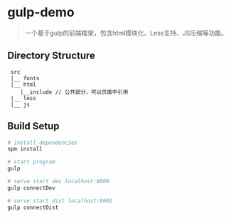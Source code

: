 # gulp-demo

> 一个基于gulp的前端框架，包含html模块化、Less支持、JS压缩等功能。

## Directory Structure
```
 src 
 |__ fonts
 |__ html 
    |__include // 公共部分，可以页面中引用
 |__ less
 |__ js 

```


## Build Setup

``` bash
# install dependencies
npm install

# start program
gulp

# serve start dev localhost:8000
gulp connectDev

# serve start dist localhost:8001
gulp connectDist 

```
